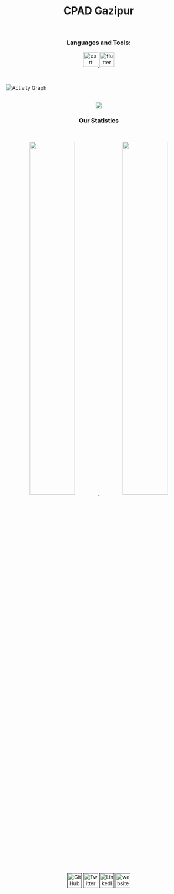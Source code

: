 <h1 align="center">
  <b>CPAD Gazipur</b>
</h1>

<!-- <h3 align="center"></h3> -->

<br>
  
<h3 align="center">Languages and Tools:</h3>
<p align="center"> <a href="https://dart.dev" target="_blank" rel="noreferrer"> <img src="https://www.vectorlogo.zone/logos/dartlang/dartlang-icon.svg" alt="dart" width="40" height="40"/> </a> <a href="https://flutter.dev" target="_blank" rel="noreferrer"> <img src="https://www.vectorlogo.zone/logos/flutterio/flutterio-icon.svg" alt="flutter" width="40" height="40"/> </a> </p>

<br>

![Activity Graph](https://activity-graph.herokuapp.com/graph?username=CPAD-Gazipur&custom_title=CPAD%20Gazipur's%20Contribution%20Graph&theme=gruvbox&bg_color=282828&hide_border=true&line=d1a01f&point=c58545)

<br>

<div align="center">
    <img src="https://readme-spotify-tingz.vercel.app/api/now-playing">
  </a>
</div>

<h3 align="center">Our Statistics</h3>

<br/>

<p align="center">
  <a href="https://github.com/CPAD-Gazipur/">
  <img width="49.5%" src="https://github-readme-stats.vercel.app/api?username=CPAD-Gazipur&show_icons=true&theme=gruvbox&hide_border=true" />
    <img width="49.5%" src="https://github-readme-streak-stats.herokuapp.com/?user=CPAD-Gazipurinfo&theme=gruvbox&hide_border=true" />
  </a>
</p>

<br>

<p align="center" style="padding-top:5px;">
 <a href=""><img src="https://i.ibb.co/tXhy23t/github.png" alt="GitHub" width='40px' targer="blank"></a>
 <a href=""><img src="https://i.ibb.co/sJQ1pgn/twitter.png" alt="Twitter" width='40px' targer="blank"></a>
 <a href=""><img src="https://i.ibb.co/0YMdFJz/linkedin.png" alt="LinkedIn" width='40px' targer="blank"></a>
 <a href=""><img src="https://i.ibb.co/5My5Mft/website.png" alt="website" width='40px' targer="blank"></a>
</p>
